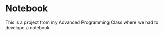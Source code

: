 # Notebook
This is a project from my Advanced Programming Class where we had to develope a notebook.
